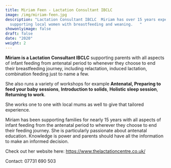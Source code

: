 ```yaml
---
title: Miriam Feen - Lactation Consultant IBCLC
image: /img/miriam-feen.jpg
description: "Lactation Consultant IBCLC  Miriam has over 15 years experience
  supporting local women with breastfeeding and weaning.   "
showonlyimage: false
draft: false
date: "2020"
weight: 2
---
```

**Miriam is a Lactation Consultant IBCLC** supporting parents with all aspects of infant feeding from antenatal period to whenever they choose to end their breastfeeding journey, including relactation, induced lactation, combination feeding just to name a few.

She also runs a variety of workshops for example **Antenatal, Preparing to feed your baby sessions**, **Introduction to solids**, **Holistic sleep session**, **Returning to work**.

She works one to one with local mums as well to give that tailored experience.  

Miriam has been supporting families for nearly 15 years with all aspects of infant feeding from the antenatal period to wherever they choose to end their feeding journey. She is particularly passionate about antenatal education. Knowledge is power and parents should have all the information to make an informed decision.

Check out her website here:  https://www.thelactationcentre.co.uk/

Contact:  07731 690 503